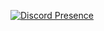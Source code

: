 

[![Discord Presence](https://lanyard-profile-readme.vercel.app/api/964560323552083988?theme=dark&bg=06154a&animated=true&hideDiscrim=false&borderRadius=20px)](https://discord.com/users/964560323552083988)
